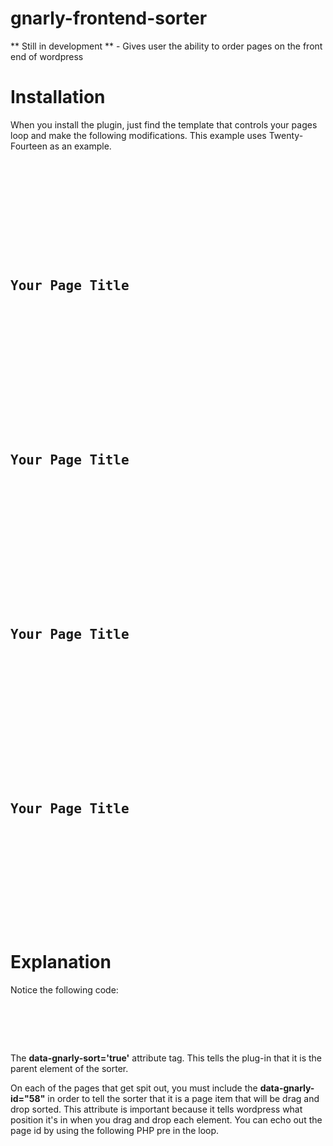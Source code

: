 gnarly-frontend-sorter
======================

** Still in development ** - Gives user the ability to order pages on the front end of wordpress

Installation
======================

When you install the plugin, just find the template that controls your pages loop and make the following modifications. This example uses Twenty-Fourteen as an example.

<pre>
	<!-- Wordpress Twenty-Fourteen Theme Example -->

	<div role="main" class="site-content" id="content" data-gnarly-sort='true'>

	    <article data-gnarly-id="58" class="page-58 page" id="page-58">
	        <div class="entry-content">
	        	<h2>Your Page Title</h2>
	        </div>
	        <!-- .entry-content -->
	    </article>
	    <!-- #page-## -->    

	    <article data-gnarly-id="57" class="page-57 page" id="page-57">
	        <div class="entry-content">
	        	<h2>Your Page Title</h2>
	        </div>
	        <!-- .entry-content -->
	    </article>
	    <!-- #page-## -->    
	    
	    <article data-gnarly-id="56" class="page-56 page" id="page-56">
	        <div class="entry-content">
	        	<h2>Your Page Title</h2>
	        </div>
	        <!-- .entry-content -->
	    </article>
	    <!-- #page-## -->    

	    <article data-gnarly-id="55" class="page-55 page" id="page-55">
	        <div class="entry-content">
	        	<h2>Your Page Title</h2>
	        </div>
	        <!-- .entry-content -->
	    </article>
	    <!-- #page-## -->    

	</div>
</pre>

Explanation
======================
Notice the following code:<br>
<pre>

	<div role="main" class="site-content" id="content" data-gnarly-sort="true">

</pre> 

The <strong>data-gnarly-sort='true'</strong> attribute tag. This tells the plug-in that it is the parent element of the sorter.

On each of the pages that get spit out, you must include the <strong>data-gnarly-id="58"</strong> in order to tell the sorter that it is a page item that will be drag and drop sorted. This attribute is important because it tells wordpress what position it's in when you drag and drop each element. You can echo out the page id by using the following PHP pre in the loop.

<pre>
	<article data-gnarly-id="<?php echo get_the_ID(); ?>" class="page-58 page" id="page-58">	
</pre>